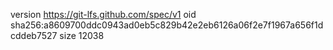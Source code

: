 version https://git-lfs.github.com/spec/v1
oid sha256:a8609700ddc0943ad0eb5c829b42e2eb6126a06f2e7f1967a656f1dcddeb7527
size 12038
